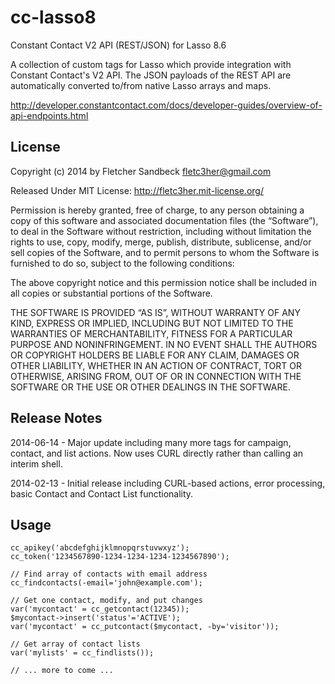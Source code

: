 cc-lasso8
=========

Constant Contact V2 API (REST/JSON) for Lasso 8.6

A collection of custom tags for Lasso which provide integration with
Constant Contact's V2 API.  The JSON payloads of the REST API are 
automatically converted to/from native Lasso arrays and maps.

http://developer.constantcontact.com/docs/developer-guides/overview-of-api-endpoints.html


License
--------
Copyright (c) 2014 by Fletcher Sandbeck <fletc3her@gmail.com>

Released Under MIT License: http://fletc3her.mit-license.org/

Permission is hereby granted, free of charge, to any person obtaining a copy of this software and associated documentation files (the “Software”), to deal in the Software without restriction, including without limitation the rights to use, copy, modify, merge, publish, distribute, sublicense, and/or sell copies of the Software, and to permit persons to whom the Software is furnished to do so, subject to the following conditions:

The above copyright notice and this permission notice shall be included in all copies or substantial portions of the Software.

THE SOFTWARE IS PROVIDED “AS IS”, WITHOUT WARRANTY OF ANY KIND, EXPRESS OR IMPLIED, INCLUDING BUT NOT LIMITED TO THE WARRANTIES OF MERCHANTABILITY, FITNESS FOR A PARTICULAR PURPOSE AND NONINFRINGEMENT. IN NO EVENT SHALL THE AUTHORS OR COPYRIGHT HOLDERS BE LIABLE FOR ANY CLAIM, DAMAGES OR OTHER LIABILITY, WHETHER IN AN ACTION OF CONTRACT, TORT OR OTHERWISE, ARISING FROM, OUT OF OR IN CONNECTION WITH THE SOFTWARE OR THE USE OR OTHER DEALINGS IN THE SOFTWARE.


Release Notes
--------

2014-06-14 - Major update including many more tags for campaign, contact, and list actions.  Now uses CURL directly rather than calling an interim shell.

2014-02-13 - Initial release including CURL-based actions, error
processing, basic Contact and Contact List functionality.


Usage
--------
```lasso
cc_apikey('abcdefghijklmnopqrstuvwxyz');
cc_token('1234567890-1234-1234-1234-1234567890');
  
// Find array of contacts with email address
cc_findcontacts(-email='john@example.com');
  
// Get one contact, modify, and put changes
var('mycontact' = cc_getcontact(12345));
$mycontact->insert('status'='ACTIVE');
var('mycontact' = cc_putcontact($mycontact, -by='visitor'));

// Get array of contact lists
var('mylists' = cc_findlists());

// ... more to come ...
```
